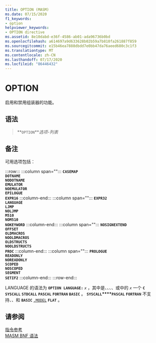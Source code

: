 ```yaml
---
title: OPTION (MASM)
ms.date: 07/15/2020
f1_keywords:
- option
helpviewer_keywords:
- OPTION directive
ms.assetid: 8e10dabd-e36f-4586-ab01-ada96736b0bd
ms.openlocfilehash: a614697a9d633628b02b59a7b810fa261887f859
ms.sourcegitcommit: e15b46ea7888dbdd7e0bb47da76aeed680c3c1f3
ms.translationtype: MT
ms.contentlocale: zh-CN
ms.lasthandoff: 07/17/2020
ms.locfileid: "86446432"
---
```

# <a name="option"></a>OPTION

启用和禁用组装器的功能。

## <a name="syntax"></a>语法

> **`OPTION`***选项-列表*

## <a name="remarks"></a>备注

可用选项包括：

:::row:::
   :::column span="":::
      **`CASEMAP`**<br/>**`DOTNAME`**<br/>**`NODOTNAME`**<br/>**`EMULATOR`**<br/>**`NOEMULATOR`**<br/>**`EPILOGUE`**<br/>**`EXPR16`**
   :::column-end:::
   :::column span="":::
      **`EXPR32`**<br/>**`LANGUAGE`**<br/>**`LJMP`**<br/>**`NOLJMP`**<br/>**`M510`**<br/>**`NOM510`**<br/>**`NOKEYWORD`**
   :::column-end:::
   :::column span="":::
      **`NOSIGNEXTEND`**<br/>**`OFFSET`**<br/>**`OLDMACROS`**<br/>**`NOOLDMACROS`**<br/>**`OLDSTRUCTS`**<br/>**`NOOLDSTRUCTS`**<br/>**`PROC`**
   :::column-end:::
   :::column span="":::
      **`PROLOGUE`**<br/>**`READONLY`**<br/>**`NOREADONLY`**<br/>**`SCOPED`**<br/>**`NOSCOPED`**<br/>**`SEGMENT`**<br/>**`SETIF2`**
   :::column-end:::
:::row-end:::

LANGUAGE 的语法为 **`OPTION LANGUAGE:`** _`x`_ ，其中是、、、、或中的 *`x`* 一个 **`C`** **`SYSCALL`** **`STDCALL`** **`PASCAL`** **`FORTRAN`** **`BASIC`** 。 **`SYSCALL`****`PASCAL`** **`FORTRAN`** 不支持、、和 **`BASIC`** [`.MODEL`](dot-model.md) **`FLAT`** 。

## <a name="see-also"></a>请参阅

[指令参考](directives-reference.md)\
[MASM BNF 语法](masm-bnf-grammar.md)
